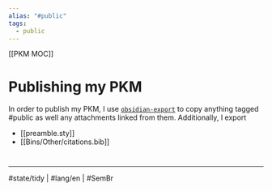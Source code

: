 ```yaml
---
alias: "#public"
tags:
  - public
---
```

[[PKM MOC]]
# Publishing my PKM

In order to publish my PKM, I use [`obsidian-export`](https://github.com/zoni/obsidian-export) to copy anything tagged #public as well any attachments linked from them.
Additionally, I export

- [[preamble.sty]]
- [[Bins/Other/citations.bib]]

#
---
#state/tidy | #lang/en | #SemBr
